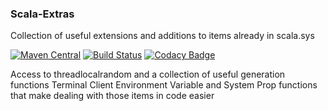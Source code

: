 
### Scala-Extras
 Collection of useful extensions and additions to items already in scala.sys

[![Maven Central](https://maven-badges.herokuapp.com/maven-central/com.github.zeab/scalaextras_2.12/badge.svg)](https://maven-badges.herokuapp.com/maven-central/com.github.zeab/scalaextras_2.12)
[![Build Status](https://travis-ci.org/zeab/scala-extras.svg?branch=master)](https://travis-ci.org/zeab/scala-extras)
[![Codacy Badge](https://api.codacy.com/project/badge/Grade/23b2d46830074d47b854207b109d5215)](https://www.codacy.com/app/zeab/scala-extras?utm_source=github.com&amp;utm_medium=referral&amp;utm_content=zeab/scala-extras&amp;utm_campaign=Badge_Grade)

 Access to threadlocalrandom and a collection of useful generation functions
 Terminal Client
 Environment Variable and System Prop functions that make dealing with those items in code easier

